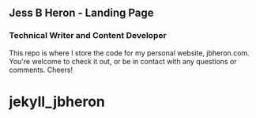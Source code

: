 ## Jess B Heron - Landing Page


### Technical Writer and Content Developer

This repo is where I store the code for my personal website, jbheron.com. You're welcome to check it out, or be in contact with any questions or comments. Cheers!
# jekyll_jbheron
